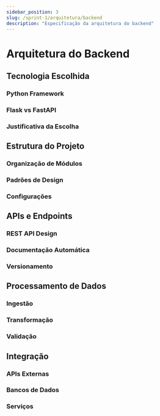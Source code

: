 ```yaml
---
sidebar_position: 3
slug: /sprint-1/arquitetura/backend
description: "Especificação da arquitetura do backend"
---
```


# Arquitetura do Backend

## Tecnologia Escolhida

### Python Framework

### Flask vs FastAPI

### Justificativa da Escolha

## Estrutura do Projeto

### Organização de Módulos

### Padrões de Design

### Configurações

## APIs e Endpoints

### REST API Design

### Documentação Automática

### Versionamento

## Processamento de Dados

### Ingestão

### Transformação

### Validação

## Integração

### APIs Externas

### Bancos de Dados

### Serviços
